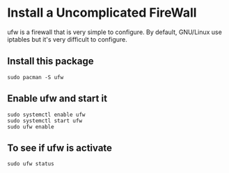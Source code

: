 # Install a Uncomplicated FireWall

ufw is a firewall that is very simple to configure. By default, GNU/Linux use iptables but it's very difficult to configure.

## Install this package

    sudo pacman -S ufw

## Enable ufw and start it

    sudo systemctl enable ufw
    sudo systemctl start ufw
    sudo ufw enable

## To see if ufw is activate

    sudo ufw status

